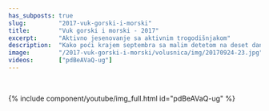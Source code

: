 ```yaml
---
has_subposts: true
slug:         "2017-vuk-gorski-i-morski"
title:        "Vuk gorski i morski - 2017"
excerpt:      "Aktivno jesenovanje sa aktivnim trogodišnjakom"
description:  "Kako poći krajem septembra sa malim detetom na deset dana u visoke planine Crne Gore, pa malo i na plažu na kupanje, i kako to sve preživeti."
image:        "/2017-vuk-gorski-i-morski/volusnica/img/20170924-23.jpg"
videos:       ["pdBeAVaQ-ug"]
---
```


<br>

{% include component/youtube/img_full.html id="pdBeAVaQ-ug" %}